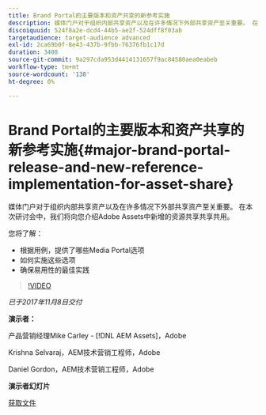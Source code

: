 ```yaml
---
title: Brand Portal的主要版本和资产共享的新参考实施
description: 媒体门户对于组织内部共享资产以及在许多情况下外部共享资产至关重要。 在本次研讨会中，我们将向您介绍Adobe Assets中新增的资源共享共用。
discoiquuid: 524f8a2e-dcd4-44b5-ae2f-524dff8f03ab
targetaudience: target-audience advanced
exl-id: 2ca69b0f-8e43-437b-9fbb-76376fb1c17d
duration: 3408
source-git-commit: 9a297cda953d4414131657f9ac84580aea0eabeb
workflow-type: tm+mt
source-wordcount: '138'
ht-degree: 0%

---
```


# Brand Portal的主要版本和资产共享的新参考实施{#major-brand-portal-release-and-new-reference-implementation-for-asset-share}

媒体门户对于组织内部共享资产以及在许多情况下外部共享资产至关重要。 在本次研讨会中，我们将向您介绍Adobe Assets中新增的资源共享共享共用。

您将了解：

* 根据用例，提供了哪些Media Portal选项
* 如何实施这些选项
* 确保易用性的最佳实践

>[!VIDEO](https://video.tv.adobe.com/v/20730/?quality=9)

*已于2017年11月8日交付*

**演示者：**

产品营销经理Mike Carley - [!DNL AEM Assets]，Adobe

Krishna Selvaraj，AEM技术营销工程师，Adobe

Daniel Gordon，AEM技术营销工程师，Adobe

**演示者幻灯片**

[获取文件](assets/gems+bp-asset+share+nov+8+17+.pdf)
<!--
[Get back to the Overview](https://helpx.adobe.com/cn/experience-manager/kt/eseminars/gems/aem-index.html)
-->
